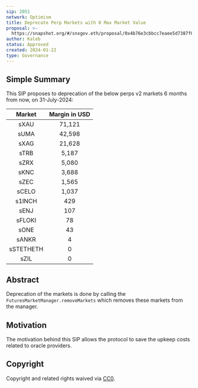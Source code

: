 ```yaml
---
sip: 2051
network: Optimism
title: Deprecate Perp Markets with 0 Max Market Value
proposal: >-
  https://snapshot.org/#/snxgov.eth/proposal/0x4b76e3cbbcc7eaee5d7387f05e75e123cfe6dc299f63d3e9976ca8e70047623b
author: Kaleb
status: Approved
created: 2024-01-22
type: Governance
---
```



## Simple Summary
<!--"If you can't explain it simply, you don't understand it well enough." Simply describe the outcome the proposed changes intends to achieve. This should be non-technical and accessible to a casual community member.-->
This SIP proposes to deprecation of the below perps v2 markets 6 months from now, on 31-July-2024:

| **Market** | **Margin in USD** |
|:----------:|:-----------------:|
|    sXAU    |       71,121      |
|    sUMA    |       42,598      |
|    sXAG    |       21,628      |
|    sTRB    |       5,187       |
|    sZRX    |       5,080       |
|    sKNC    |       3,688       |
|    sZEC    |       1,565       |
|    sCELO   |       1,037       |
|   s1INCH   |        429        |
|    sENJ    |        107        |
|   sFLOKI   |         78        |
|    sONE    |         43        |
|    sANKR   |         4         |
|  sSTETHETH |         0         |
|    sZIL    |         0         |

## Abstract

<!--A short (~200 word) description of the proposed change, the abstract should clearly describe the proposed change. This is what *will* be done if the SIP is implemented, not *why* it should be done or *how* it will be done. If the SIP proposes deploying a new contract, write, "we propose to deploy a new contract that will do x".-->

Deprecation of the markets is done by calling the `FuturesMarketManager.removeMarkets` which removes these markets from the manager.


## Motivation

<!--This is the problem statement. This is the *why* of the SIP. It should clearly explain *why* the current state of the protocol is inadequate.  It is critical that you explain *why* the change is needed, if the SIP proposes changing how something is calculated, you must address *why* the current calculation is inaccurate or wrong. This is not the place to describe how the SIP will address the issue!-->

The motivation behind this SIP allows the protocol to save the upkeep costs related to oracle providers. 


## Copyright

Copyright and related rights waived via [CC0](https://creativecommons.org/publicdomain/zero/1.0/).
